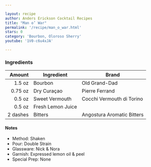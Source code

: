 ```yaml
---

layout: recipe
author: Anders Erickson Cocktail Recipes
title: "Man o’ War"
permalink: '/recipe/man_o_war.html'
stars: 0
category: 'Bourbon, Oloroso Sherry'
youtube: '1V0-c6u4xJA'

---
```


### Ingredients

| Amount   | Ingredient        | Brand                      |
| -------: | ----------------- | -------------------------- |
|   1.5 oz | Bourbon           | Old Grand-Dad              |
|  0.75 oz | Dry Curaçao       | Pierre Ferrand             |
|   0.5 oz | Sweet Vermouth    | Cocchi Vermouth di Torino  |
|   0.5 oz | Fresh Lemon Juice |
| 2 dashes | Bitters           | Angostura Aromatic Bitters |

#### Notes

- Method: Shaken
- Pour: Double Strain
- Glassware: Nick & Nora
- Garnish: Expressed lemon oil & peel
- Special Prep: None